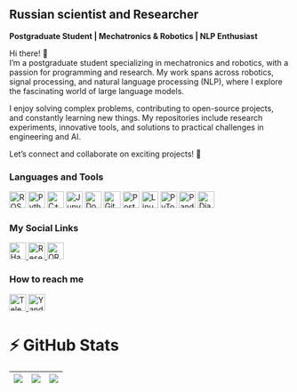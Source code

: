## Russian scientist and Researcher

**Postgraduate Student | Mechatronics & Robotics | NLP Enthusiast**  

Hi there! 👋  
I’m a postgraduate student specializing in mechatronics and robotics, with a passion for programming and research. My work spans across robotics, signal processing, and natural language processing (NLP), where I explore the fascinating world of large language models.  

I enjoy solving complex problems, contributing to open-source projects, and constantly learning new things. My repositories include research experiments, innovative tools, and solutions to practical challenges in engineering and AI.  

Let’s connect and collaborate on exciting projects! 🚀  

### Languages and Tools

<div align="left">
  <a href="https://www.ros.org/"><img src="https://img.shields.io/badge/ROS-ROS-9B3D00?logo=ros&logoColor=white&style=for-the-badge" height="30" alt="ROS logo" /></a>
  <a href="https://www.python.org/"><img src="https://img.shields.io/badge/Python-3776AB?logo=python&logoColor=white&style=for-the-badge" height="30" alt="Python logo" /></a>
  <a href="https://isocpp.org/"><img src="https://img.shields.io/badge/C%2B%2B-00599C?logo=cplusplus&logoColor=white&style=for-the-badge" height="30" alt="C++ logo" /></a>
  <a href="https://jupyter.org/"><img src="https://img.shields.io/badge/Jupyter-F37626?logo=jupyter&logoColor=white&style=for-the-badge" height="30" alt="Jupyter logo" /></a>
  <a href="https://www.docker.com/"><img src="https://img.shields.io/badge/Docker-2496ED?logo=docker&logoColor=white&style=for-the-badge" height="30" alt="Docker logo" /></a>
  <a href="https://git-scm.com/"><img src="https://img.shields.io/badge/Git-F05032?logo=git&logoColor=white&style=for-the-badge" height="30" alt="Git logo" /></a>
  <a href="https://www.postgresql.org/"><img src="https://img.shields.io/badge/PostgreSQL-4169E1?logo=postgresql&logoColor=white&style=for-the-badge" height="30" alt="PostgreSQL logo" /></a>
  <a href="https://www.linux.org/"><img src="https://img.shields.io/badge/Linux-FCC624?logo=linux&logoColor=black&style=for-the-badge" height="30" alt="Linux logo" /></a>
  <a href="https://pytorch.org/"><img src="https://img.shields.io/badge/PyTorch-EE4C2C?logo=pytorch&logoColor=white&style=for-the-badge" height="30" alt="PyTorch logo" /></a>
  <a href="https://pandas.pydata.org/"><img src="https://img.shields.io/badge/Pandas-150458?logo=pandas&logoColor=white&style=for-the-badge" height="30" alt="Pandas logo" /></a>
  <a href="https://www.djangoproject.com/"><img src="https://img.shields.io/badge/Django-092E20?logo=django&logoColor=white&style=for-the-badge" height="30" alt="Django logo" /></a>


</div>

### My Social Links

<div align="left">

<a href="https://habr.com/ru/users/anton_shbk/publications/articles/">
    <img src="https://img.shields.io/badge/Habr-FF5E00?logo=habr&logoColor=white&style=for-the-badge" height="30" alt="Habr logo" />
</a>
<a href="https://www.researchgate.net/profile/Anton-Pisarenko-2">
    <img src="https://img.shields.io/badge/ResearchGate-00B2A9?logo=researchgate&logoColor=white&style=for-the-badge" height="30" alt="ResearchGate logo" />
</a>
<a href="https://orcid.org/0000-0002-9853-2982">
    <img src="https://img.shields.io/badge/ORCiD-A6CE39?logo=orcid&logoColor=white&style=for-the-badge" height="30" alt="ORCiD logo" />
</a>

</div>

### How to reach me

<div align="left">

<a href="https://t.me/antonSHBK">
    <img src="https://img.shields.io/badge/Telegram-0088CC?logo=telegram&logoColor=white&style=for-the-badge" height="30" alt="Telegram logo" />
</a>
<a href="mailto:anton42@yandex.ru">
    <img src="https://img.shields.io/badge/Yandex%20Mail-FFCC00?logo=maildotru&logoColor=black&style=for-the-badge" height="30" alt="Yandex Mail logo" />
</a>


</div>


# ⚡ GitHub Stats
<div>

<!-- [![Top Languages](https://github-readme-stats.vercel.app/api/top-langs/?username=AntonSHBK&layout=donut&theme=radical&size_weight=0&count_weight=1)](https://github.com/AntonSHBK) -->
<!-- [![AntonSHBK's github stats](https://github-readme-stats.vercel.app/api?username=AntonSHBK&show_icons=true?count_private=true&theme=radical)](https://github.com/AntonSHBK) -->

<!-- https://github.com/tipsy/profile-summary-for-github?tab=readme-ov-file -->
|![](https://github-profile-summary-cards.vercel.app/api/cards/stats?username=AntonSHBK&theme=dracula)|![](https://github-profile-summary-cards.vercel.app/api/cards/repos-per-language?username=AntonSHBK&theme=dracula)|![](https://github-profile-summary-cards.vercel.app/api/cards/most-commit-language?username=AntonSHBK&theme=dracula)|
|-----|------|------|

</div>

<!-- # ⚡ GitHub Repositories -->

<!-- <style>
  table {
    width: 100%;
  }
  td {
    padding: 10px;
    vertical-align: top;
  }
  img {
    border-radius: 8px;
    box-shadow: 0px 4px 8px rgba(0, 0, 0, 0.2);
  }
  h3 {
    margin-top: 0;
  }
  p {
    margin-bottom: 5px;
  }
  a {
    text-decoration: none;
    color: #0366d6;
  }
  a:hover {
    text-decoration: underline;
  }
</style>

<table>
  <tr>
    <td>
      <img src="https://github.com/AntonSHBK/mobile_robot_base_ros1/blob/main/imgs/priview.jpg?raw=true" alt="Project Image 1" width="200px" height="auto">
    </td>
    <td>
      <h3>Mobile Robot Simulation in ROS Noetic and Gazebo</h3>
      <p>This project demonstrates the process of creating simulation models for various types of robots and manipulators, with a detailed explanation of building a URDF model of a four-wheeled mobile robot using ROS Noetic and Gazebo. It includes the development and design of the model, as well as integration with simulation environments and programming of robot behavior.</p>
      <p><a href="https://github.com/AntonSHBK/mobile_robot_base_ros1" target="_blank">Go to repository</a></p>
    </td>
  </tr>
  <tr>
    <td>
      <img src="https://github.com/AntonSHBK/mobile_robot_base_ros1/blob/main/imgs/priview.jpg?raw=true" alt="Project Image 1" width="200px" height="auto">
    </td>
    <td>
      <h3>Mobile Robot Simulation in ROS Noetic and Gazebo</h3>
      <p>This project demonstrates the process of creating simulation models for various types of robots and manipulators, with a detailed explanation of building a URDF model of a four-wheeled mobile robot using ROS Noetic and Gazebo. It includes the development and design of the model, as well as integration with simulation environments and programming of robot behavior.</p>
      <p><a href="https://github.com/AntonSHBK/mobile_robot_base_ros1" target="_blank">Go to repository</a></p>
    </td>
  </tr>
  <tr>
    <td>
      <img src="https://github.com/AntonSHBK/mobile_robot_base_ros1/blob/main/imgs/priview.jpg?raw=true" alt="Project Image 1" width="200px" height="auto">
    </td>
    <td>
      <h3>Mobile Robot Simulation in ROS Noetic and Gazebo</h3>
      <p>This project demonstrates the process of creating simulation models for various types of robots and manipulators, with a detailed explanation of building a URDF model of a four-wheeled mobile robot using ROS Noetic and Gazebo. It includes the development and design of the model, as well as integration with simulation environments and programming of robot behavior.</p>
      <p><a href="https://github.com/AntonSHBK/mobile_robot_base_ros1" target="_blank">Go to repository</a></p>
    </td>
  </tr>
</table> -->

